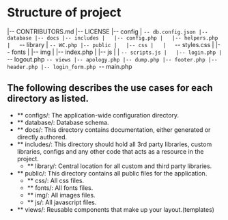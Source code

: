 Structure of project
====================

|-- CONTRIBUTORS.md
|-- LICENSE
|-- config
|   `-- db.config.json
|-- database
|-- docs
|-- includes
|   |-- config.php
|   |-- helpers.php
|   `-- library
|       `-- WC.php
|-- public
|   |-- css
|   |   `-- styles.css
|   |-- fonts
|   |-- img
|   |-- index.php
|   |-- js
|   |   `-- scripts.js
|   |-- login.php
|   `-- logout.php
`-- views
    |-- apology.php
    |-- dump.php
    |-- footer.php
    |-- header.php
    |-- login_form.php
    `-- main.php


The following describes the use cases for each directory as listed.
-------------------------------------------------------------------
* ** configs/: The application-wide configuration directory.
* ** database/: Database schema.
* ** docs/: This directory contains documentation, either generated or directly authored.
* ** includes/: This directory should hold all 3rd party libraries, custom libraries, configs and any other code that acts as a resource in the project.
    * ** library/: Central location for all custom and third party libraries.
* ** public/: This directory contains all public files for the application.
    * ** css/: All css files.
    * ** fonts/: All fonts files.
    * ** img/: All images files.
    * ** js/: All javascript files.
* ** views/: Reusable components that make up your layout.(templates)

